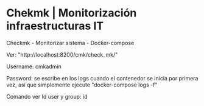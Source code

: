 # Chekmk | Monitorización infraestructuras IT
Checkmk - Monitorizar sistema - Docker-compose

Ver: "http://localhost:8200/cmk/check_mk/"

Username: cmkadmin

Password: se escribe en los logs cuando el contenedor se inicia por primera vez, así que simplemente ejecute "docker-compose logs -f"

Comando ver Id user y group: id
